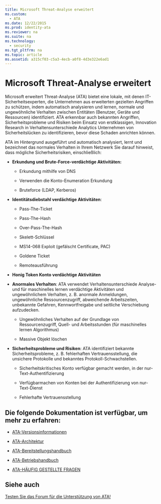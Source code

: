 ```yaml
---
title: Microsoft Threat-Analyse erweitert
ms.custom: 
  - ATA
ms.date: 12/22/2015
ms.prod: identity-ata
ms.reviewer: na
ms.suite: na
ms.technology: 
  - security
ms.tgt_pltfrm: na
ms.topic: article
ms.assetid: a315cf03-c5a3-4ecb-a0f8-4d3e322e6ad1
---
```

# Microsoft Threat-Analyse erweitert
Microsoft erweitert Threat-Analyse (ATA) bietet eine lokale, mit denen IT-Sicherheitsexperten, die Unternehmen aus erweiterten gezielten Angriffen zu schützen, indem automatisch analysieren und lernen, normale und ungewöhnliche Verhalten zwischen Entitäten (Benutzer, Geräte und Ressourcen) identifiziert. ATA erkennbar auch bekannten Angriffen, Sicherheitsprobleme und Risiken beim Einsatz von erstklassigen, Innovation Research in Verhaltensunterschiede Analytics Unternehmen von Sicherheitslücken zu identifizieren, bevor diese Schaden anrichten können.

ATA im Hintergrund ausgeführt und automatisch analysiert, lernt und bezeichnet das normales Verhalten in Ihrem Netzwerk Sie darauf hinweist, dass mögliche Sicherheitsrisiken, einschließlich:


- **Erkundung und Brute-Force-verdächtige Aktivitäten:**
    
    - Erkundung mithilfe von DNS

    - Verwenden die Konto-Enumeration Erkundung

    - Bruteforce (LDAP, Kerberos)

- **Identitätsdiebstahl verdächtige Aktivitäten**:
    
    - Pass-The-Ticket

    - Pass-The-Hash

    - Over-Pass-The-Hash

    - Skelett-Schlüssel

    - MS14-068 Exploit (gefälscht Certificate, PAC)

    - Goldene Ticket

    - Remoteausführung

- **Honig Token Konto verdächtige Aktivitäten**

- **Anormales Verhalten**: ATA verwendet Verhaltensunterschiede Analyse- und für maschinelles lernen verdächtige Aktivitäten und ungewöhnlichem Verhalten, z. B. anormale Anmeldungen, ungewöhnliche Ressourcenzugriff, abweichende Arbeitszeiten, unbekannte Gefahren, Kennwortfreigabe und seitliche Verschiebung aufzudecken.
    
    - Ungewöhnliches Verhalten auf der Grundlage von Ressourcenzugriff, Quell- und Arbeitsstunden (für maschinelles lernen Algorithmus)

    - Massive Objekt löschen

- **Sicherheitsprobleme und Risiken**: ATA identifiziert bekannte Sicherheitsprobleme, z. B. fehlerhaften Vertrauensstellung, die unsichere Protokolle und bekanntes Protokoll-Schwachstellen.
    
    - Sicherheitskritisches Konto verfügbar gemacht werden, in der nur-Text-Authentifizierung

    - Verfügbarmachen von Konten bei der Authentifizierung von nur-Text-Dienst

    - Fehlerhafte Vertrauensstellung


## Die folgende Dokumentation ist verfügbar, um mehr zu erfahren:

- [ATA-Versionsinformationen](/Topic/ATA+Release+Notes.md)

- [ATA-Architektur](/Topic/ATA+Architecture.md)

- [ATA-Bereitstellungshandbuch](/Topic/ATA+Deployment+Guide.md)

- [ATA-Betriebshandbuch](/Topic/ATA+Operations+Guide.md)

- [ATA-HÄUFIG GESTELLTE FRAGEN](/Topic/ATA+FAQ.md)


## Siehe auch

[Testen Sie das Forum für die Unterstützung von ATA!](https://social.technet.microsoft.com/Forums/security/en-US/home?forum=mata)





